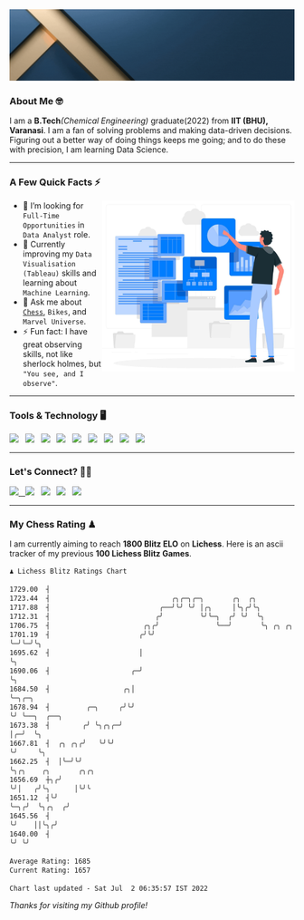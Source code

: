   <img src= "https://github.com/Laxman-Lakhan/Laxman-Lakhan/blob/master/Assets/Header.gif">

### About Me 🤓

I am a **B.Tech**_(Chemical Engineering)_ graduate(2022) from **IIT (BHU), Varanasi**. I am a fan of solving problems and making data-driven decisions. Figuring out a better way of doing things keeps me going; and to do these with precision, I am learning Data Science.

---

### A Few Quick Facts ⚡️
<img align="right" alt="Coding" width="340" src="https://github.com/Laxman-Lakhan/Laxman-Lakhan/blob/master/Assets/Data_Vector.jpg">   

- 🤝 I’m looking for `Full-Time Opportunities` in `Data Analyst` role.
- 📖 Currently improving my `Data Visualisation (Tableau)` skills and learning about `Machine Learning`.
- 💬 Ask me about [`Chess`](https://lichess.org/@/YourKingIsInDanger), `Bikes`, and `Marvel Universe`.
- ⚡️ Fun fact: I have great observing skills, not like sherlock holmes, but `"You see, and I observe"`.

---
### Tools & Technology 🖥

<img src="https://img.shields.io/badge/Python-white?logo=Python&logoColor=ColorName&style=ShieldStyle" /> &nbsp;
<img src="https://img.shields.io/badge/MySQL-white?logo=MySQL&logoColor=ColorName&style=ShieldStyle" /> &nbsp;
<img src="https://img.shields.io/badge/Tableau-white?logo=Tableau&logoColor=ColorName&style=ShieldStyle" /> &nbsp;
<img src="https://img.shields.io/badge/Advance Excel-white?logo=Microsoft+Excel&logoColor=196F3D&style=ShieldStyle" /> &nbsp;
<img src="https://img.shields.io/badge/Google Analytics-white?logo=Google+Analytics&logoColor=ColorName&style=ShieldStyle" /> &nbsp;
<img src="https://img.shields.io/badge/Jupyter-white?logo=Jupyter&logoColor=ColorName&style=ShieldStyle" /> &nbsp;
<img src="https://img.shields.io/badge/pandas-white?logo=Pandas&logoColor=000080&style=ShieldStyle" /> &nbsp;
<img src="https://img.shields.io/badge/numpy-white?logo=Numpy&logoColor=85C1E9&style=ShieldStyle" /> &nbsp;
<img src="https://img.shields.io/badge/scikit learn-white?logo=Scikit+Learn&logoColor=ColorName&style=ShieldStyle" /> &nbsp;



---

### Let's Connect? 🫳🏻

<a href="mailto:laxmansingh.lakhan@gmail.com"> <img src="https://img.icons8.com/fluent/48/000000/gmail.png" width="3.5%"/> &nbsp;
[<img src="https://img.icons8.com/color/48/000000/linkedin.png" width="3.5%"/>](https://www.linkedin.com/in/laxman-lakhan/)  &nbsp;
[<img src="https://img.icons8.com/fluent/48/000000/facebook-new.png" width="3.5%"/>](https://www.facebook.com/s.laxmanlakhan/)  &nbsp;
[<img src="https://img.icons8.com/fluent/48/000000/instagram-new.png" width="3.5%"/>](https://www.instagram.com/laxman.lakhan/)  &nbsp;
[<img src="https://img.icons8.com/color/48/000000/twitter.png" width="3.5%"/>](https://twitter.com/laxman__lakhan)  &nbsp;

 ---
  
### My Chess Rating ♟
  
I am currently aiming to reach **1800 Blitz ELO** on **Lichess**. Here is an ascii tracker of my previous **100 Lichess Blitz Games**.

  ```
  ♟︎ 𝙻𝚒𝚌𝚑𝚎𝚜𝚜 𝙱𝚕𝚒𝚝𝚣 𝚁𝚊𝚝𝚒𝚗𝚐𝚜 𝙲𝚑𝚊𝚛𝚝
  
 1729.00  ┤
 1723.44  ┤                              ╭╮╭─╮╭─╮       ╭╮  ╭╮
 1717.88  ┤                           ╭──╯╰╯ ╰╯ │╭╮     │╰╮╭╯╰╮
 1712.31  ┤                          ╭╯         ╰╯╰─╮  ╭╯ ╰╯  ╰╮
 1706.75  ┤                       ╭╮╭╯              ╰──╯       ╰╮ ╭╮ ╭╮
 1701.19  ┤                      ╭╯╰╯                           ╰─╯╰─╯╰╮
 1695.62  ┤                      │                                     ╰╮
 1690.06  ┤                    ╭─╯                                      ╰╮
 1684.50  ┤                  ╭╮│                                         ╰─╮╭─╮
 1678.94  ┤         ╭─╮     ╭╯╰╯                                           ╰╯ ╰──╮  ╭──╮
 1673.38  ┤        ╭╯ ╰╮╭╮╭─╯                                                    │╭─╯  ╰╮
 1667.81  ┤  ╭╮ ╭╮╭╯   ╰╯╰╯                                                      ╰╯     ╰╮
 1662.25  ┤  │╰─╯╰╯                                                                      ╰╮╭╮    ╭╮       ╭╮╭╮
 1656.69  ┼╮╭╯                                                                            ╰╯│   ╭╯╰╮      │╰╯╰
 1651.12  ┤╰╯                                                                               ╰─╮╭╯  ╰╮╭╮  ╭╯
 1645.56  ┤                                                                                   ╰╯    ││╰╮╭╯
 1640.00  ┤                                                                                         ╰╯ ╰╯ 

Average Rating: 1685
Current Rating: 1657

Chart last updated - Sat Jul  2 06:35:57 IST 2022  
  ```
  
  
*Thanks for visiting my Github profile!*
